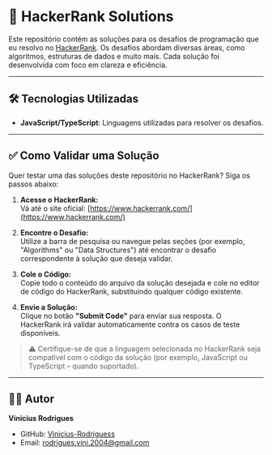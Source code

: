 # 📝 **HackerRank Solutions**

Este repositório contém as soluções para os desafios de programação que eu resolvo no [HackerRank](https://www.hackerrank.com/). Os desafios abordam diversas áreas, como algoritmos, estruturas de dados e muito mais. Cada solução foi desenvolvida com foco em clareza e eficiência.

---

## 🛠️ **Tecnologias Utilizadas**

- **JavaScript/TypeScript**: Linguagens utilizadas para resolver os desafios.

---

## ✅ **Como Validar uma Solução**

Quer testar uma das soluções deste repositório no HackerRank? Siga os passos abaixo:

1. **Acesse o HackerRank:**  
   Vá até o site oficial: [https://www.hackerrank.com/](https://www.hackerrank.com/)

2. **Encontre o Desafio:**  
   Utilize a barra de pesquisa ou navegue pelas seções (por exemplo, "Algorithms" ou "Data Structures") até encontrar o desafio correspondente à solução que deseja validar.

3. **Cole o Código:**  
   Copie todo o conteúdo do arquivo da solução desejada e cole no editor de código do HackerRank, substituindo qualquer código existente.

4. **Envie a Solução:**  
   Clique no botão **"Submit Code"** para enviar sua resposta. O HackerRank irá validar automaticamente contra os casos de teste disponíveis.

> ⚠️ Certifique-se de que a linguagem selecionada no HackerRank seja compatível com o código da solução (por exemplo, JavaScript ou TypeScript – quando suportado).

---

## 👨‍💻 **Autor**

**Vinicius Rodrigues**

- GitHub: [Vinicius-Rodriguess](https://github.com/Vinicius-Rodriguess)
- Email: rodrigues.vini.2004@gmail.com
